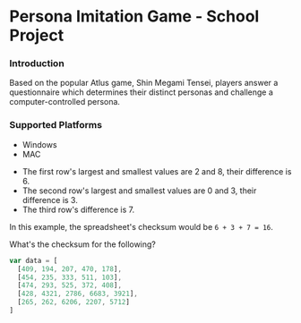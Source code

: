 # Persona Imitation Game - School Project

### Introduction
Based on the popular Atlus game, Shin Megami Tensei, players answer a questionnaire which determines their distinct personas and challenge a computer-controlled persona. 


### Supported Platforms
- Windows
- MAC 

* The first row's largest and smallest values are 2 and 8, their difference is 6.
* The second row's largest and smallest values are 0 and 3, their difference is 3.
* The third row's difference is 7.

In this example, the spreadsheet's checksum would be `6 + 3 + 7 = 16`.

What's the checksum for the following?

```js
var data = [
  [409, 194, 207, 470, 178],
  [454, 235, 333, 511, 103],
  [474, 293, 525, 372, 408],
  [428, 4321, 2786, 6683, 3921],
  [265, 262, 6206, 2207, 5712]
]
```
